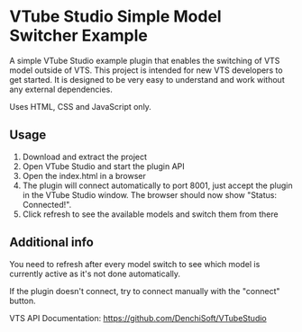 # VTube Studio Simple Model Switcher Example
A simple VTube Studio example plugin that enables the switching of VTS model outside of VTS. This project is intended for new VTS developers to get started. It is designed to be very easy to understand and work without any external dependencies. 

Uses HTML, CSS and JavaScript only.

## Usage
1. Download and extract the project
2. Open VTube Studio and start the plugin API
3. Open the index.html in a browser
4. The plugin will connect automatically to port 8001, just accept the plugin in the VTube Studio window. The browser should now show "Status: Connected!". 
5. Click refresh to see the available models and switch them from there

## Additional info
You need to refresh after every model switch to see which model is currently active as it's not done automatically.

If the plugin doesn't connect, try to connect manually with the "connect" button.

VTS API Documentation: https://github.com/DenchiSoft/VTubeStudio
